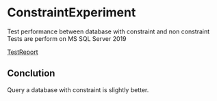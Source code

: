 # ConstraintExperiment

Test performance between database with constraint and non constraint
Tests are perform on MS SQL Server 2019

[TestReport](TestReport.md)

## Conclution

Query a database with constraint is slightly better.

